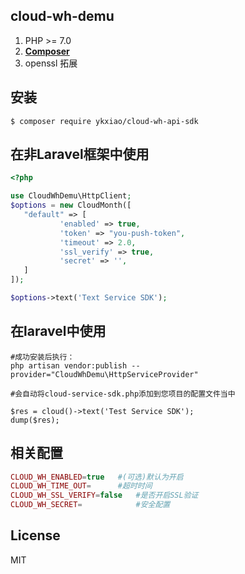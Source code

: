 ## cloud-wh-demu

1. PHP >= 7.0
2. **[Composer](https://getcomposer.org/)**
3. openssl 拓展

## 安装

```shell
$ composer require ykxiao/cloud-wh-api-sdk
```

## 在非Laravel框架中使用

```php
<?php

use CloudWhDemu\HttpClient;
$options = new CloudMonth([
   "default" => [
           'enabled' => true,
           'token' => "you-push-token",
           'timeout' => 2.0,
           'ssl_verify' => true,
           'secret' => '',
   ]
]);

$options->text('Text Service SDK');

```

## 在laravel中使用
```shell
#成功安装后执行：
php artisan vendor:publish --provider="CloudWhDemu\HttpServiceProvider"

#会自动将cloud-service-sdk.php添加到您项目的配置文件当中

$res = cloud()->text('Test Service SDK');
dump($res);
```

## 相关配置
```php
CLOUD_WH_ENABLED=true   #(可选)默认为开启
CLOUD_WH_TIME_OUT=      #超时时间
CLOUD_WH_SSL_VERIFY=false   #是否开启SSL验证
CLOUD_WH_SECRET=            #安全配置
```

## License

MIT